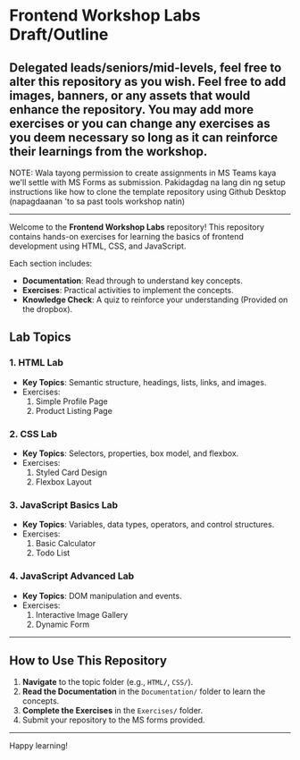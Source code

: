# Frontend Workshop Labs Draft/Outline

## Delegated leads/seniors/mid-levels, feel free to alter this repository as you wish. Feel free to add images, banners, or any assets that would enhance the repository. You may add more exercises or you can change any exercises as you deem necessary so long as it can reinforce their learnings from the workshop.
NOTE: Wala tayong permission to create assignments in MS Teams kaya we'll settle with MS Forms as submission.
Pakidagdag na lang din ng setup instructions like how to clone the template repository using Github Desktop (napagdaanan 'to sa past tools workshop natin)

________________

Welcome to the **Frontend Workshop Labs** repository! This repository contains hands-on exercises for learning the basics of frontend development using HTML, CSS, and JavaScript.

Each section includes:
- **Documentation**: Read through to understand key concepts.
- **Exercises**: Practical activities to implement the concepts.
- **Knowledge Check**: A quiz to reinforce your understanding (Provided on the dropbox).

## Lab Topics

### 1. HTML Lab
- **Key Topics**: Semantic structure, headings, lists, links, and images.
- Exercises:
  1. Simple Profile Page
  2. Product Listing Page

### 2. CSS Lab
- **Key Topics**: Selectors, properties, box model, and flexbox.
- Exercises:
  1. Styled Card Design
  2. Flexbox Layout

### 3. JavaScript Basics Lab
- **Key Topics**: Variables, data types, operators, and control structures.
- Exercises:
  1. Basic Calculator
  2. Todo List

### 4. JavaScript Advanced Lab
- **Key Topics**: DOM manipulation and events.
- Exercises:
  1. Interactive Image Gallery
  2. Dynamic Form

---

## How to Use This Repository
1. **Navigate** to the topic folder (e.g., `HTML/`, `CSS/`).
2. **Read the Documentation** in the `Documentation/` folder to learn the concepts.
3. **Complete the Exercises** in the `Exercises/` folder.
4. Submit your repository to the MS forms provided.

---

Happy learning!


